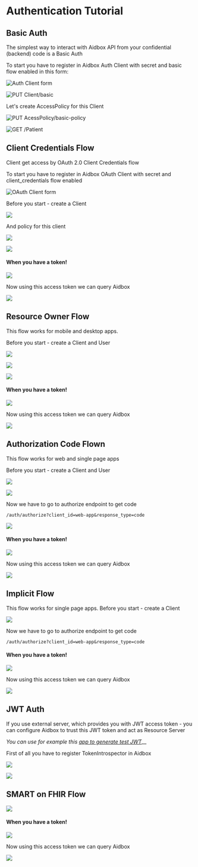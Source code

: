 # Authentication Tutorial

## Basic Auth

The simplest way to interact with Aidbox API from your confidential (backend) code is a Basic Auth

To start you have to register in Aidbox Auth Client with secret and basic flow enabled in this form:

![Auth Client form](<../../.gitbook/assets/image (79).png>)

![PUT Client/basic](<../../.gitbook/assets/image (50).png>)

Let's create AccessPolicy for this Client

![PUT AcessPolicy/basic-policy](<../../.gitbook/assets/image (51).png>)

![GET /Patient](<../../.gitbook/assets/image (52).png>)

## Client Credentials Flow

Client get access by OAuth 2.0 Client Credentials flow

To start you have to register in Aidbox OAuth Client with secret and client\_credentials flow enabled

![OAuth Client form](<../../.gitbook/assets/image (53).png>)

Before you start - create a Client

![](<../../.gitbook/assets/image (54).png>)

And policy for this client

![](<../../.gitbook/assets/image (55).png>)

![](<../../.gitbook/assets/image (56).png>)

#### When you have a token!

![](<../../.gitbook/assets/image (57).png>)

Now using this access token we can query Aidbox

![](<../../.gitbook/assets/image (58).png>)

## Resource Owner Flow

This flow works for mobile and desktop apps.

Before you start - create a Client and User

![](<../../.gitbook/assets/image (59).png>)

![](<../../.gitbook/assets/image (60).png>)

![](<../../.gitbook/assets/image (62).png>)

#### When you have a token!

![](<../../.gitbook/assets/image (63).png>)

Now using this access token we can query Aidbox

![](<../../.gitbook/assets/image (64).png>)

## Authorization Code Flown

This flow works for web and single page apps

Before you start - create a Client and User

![](<../../.gitbook/assets/image (65).png>)

![](<../../.gitbook/assets/image (66).png>)

Now we have to go to authorize endpoint to get code

`/auth/authorize?client_id=web-app&response_type=code`

![](<../../.gitbook/assets/image (67).png>)

#### When you have a token!

![](<../../.gitbook/assets/image (63).png>)

Now using this access token we can query Aidbox

![](<../../.gitbook/assets/image (64).png>)

## Implicit Flow

This flow works for single page apps. Before you start - create a Client

![](<../../.gitbook/assets/image (68).png>)

Now we have to go to authorize endpoint to get code

`/auth/authorize?client_id=web-app&response_type=code`

#### When you have a token!

![](<../../.gitbook/assets/image (63).png>)

Now using this access token we can query Aidbox

![](<../../.gitbook/assets/image (64).png>)

## JWT Auth

If you use external server, which provides you with JWT access token - you can configure Aidbox to trust this JWT token and act as Resource Server

_You can use for example this_ [_app to generate test JWT_](http://jwtbuilder.jamiekurtz.com/)\_\_

First of all you have to register TokenIntrospector in Aidbox

![](<../../.gitbook/assets/image (69).png>)

![](<../../.gitbook/assets/image (70).png>)

## SMART on FHIR Flow

![](<../../.gitbook/assets/image (73).png>)

#### When you have a token!

![](<../../.gitbook/assets/image (63).png>)

Now using this access token we can query Aidbox

![](<../../.gitbook/assets/image (64).png>)
